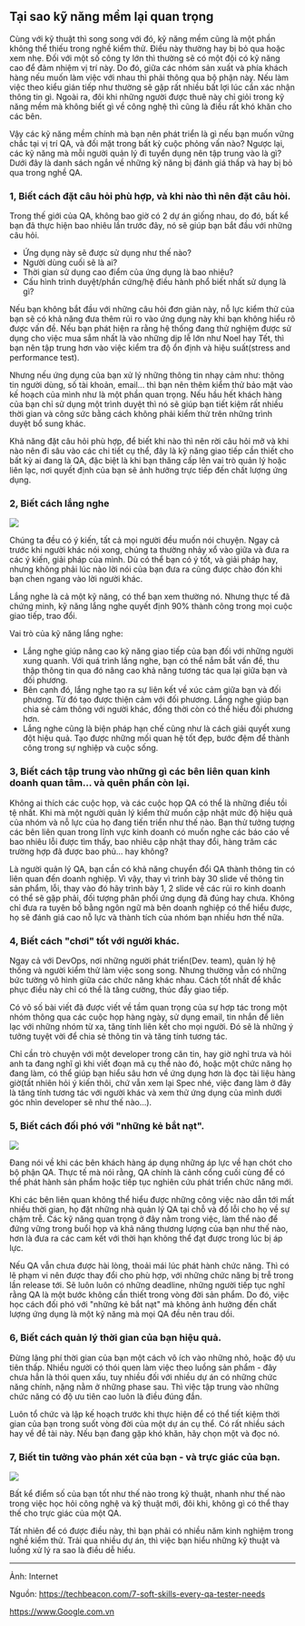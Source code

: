 ## Tại sao kỹ năng mềm lại quan trọng
Cùng với kỹ thuật thì song song với đó, kỹ năng mềm cũng là một phần không thể thiếu trong nghề kiểm thử. Điều này thường hay bị bỏ qua hoặc xem nhẹ. Đối với một số công ty lớn thì thường sẽ có một đội có kỹ năng cao để đảm nhiệm vị trí này. Do đó, giữa các nhóm sản xuất và phía khách hàng nếu muốn làm việc với nhau thì phải thông qua bộ phận này. Nếu làm việc theo kiểu gián tiếp như thường sẽ gặp rất nhiều bất lợi lúc cần xác nhận thông tin gì. Ngoài ra, đôi khi những người được thuê này chỉ giỏi trong kỹ năng mềm mà không biết gì về công nghệ thì cũng là điều rất khó khăn cho các bên.

Vậy các kỹ năng mềm chính mà bạn nên phát triển là gì nếu bạn muốn vững chắc tại vị trí QA, và đối mặt trong bất kỳ cuộc phỏng vấn nào? Ngược lại, các kỹ năng mà mỗi người quản lý đi tuyển dụng nên tập trung vào là gì? Dưới đây là danh sách ngắn về những kỹ năng bị đánh giá thấp và hay bị bỏ qua trong nghề QA.

### 1, Biết cách đặt câu hỏi phù hợp, và khi nào thì nên đặt câu hỏi.

Trong thế giới của QA, không bao giờ có 2 dự án giống nhau, do đó, bất kể bạn đã thực hiện bao nhiêu lần trước đây, nó sẽ giúp bạn bắt đầu với những câu hỏi.

* Ứng dụng này sẽ được sử dụng như thế nào?
* Người dùng cuối sẽ là ai?
* Thời gian sử dụng cao điểm của ứng dụng là bao nhiêu?
* Cấu hình trình duyệt/phần cứng/hệ điều hành phổ biết nhất sử dụng là gì?

 Nếu bạn không bắt đầu với những câu hỏi đơn giản này, nỗ lực kiểm thử của bạn sẽ có khả năng đưa thêm rủi ro vào ứng dụng này khi bạn không hiểu rõ được vấn đề. Nếu bạn phát hiện ra rằng hệ thống đang thử nghiệm được sử dụng cho việc mua sắm nhất là vào những dịp lễ lớn như Noel hay Tết, thì bạn nên tập trung hơn vào việc kiểm tra độ ổn định và hiệu suất(stress and performance test).

 Nhưng nếu ứng dụng của bạn xử lý những thông tin nhạy cảm như: thông tin người dùng, số tài khoản, email... thì bạn nên thêm kiểm thử bảo mật vào kế hoạch của mình như là một phần quan trọng. Nếu hầu hết khách hàng của bạn chỉ sử dụng một trình duyệt thì nó sẽ giúp bạn tiết kiệm rất nhiều thời gian và công sức bằng cách không phải kiểm thử trên những trình duyệt bổ sung khác. 

 Khả năng đặt câu hỏi phù hợp, để biết khi nào thì nên rời câu hỏi mở và khi nào nên đi sâu vào các chi tiết cụ thể, đây là kỹ năng giao tiếp cần thiết cho bất kỳ ai đang là QA, đặc biệt là khi bạn thăng cấp lên vai trò quản lý hoặc liên lạc, nơi quyết định của bạn sẽ ảnh hưởng trực tiếp đến chất lượng ứng dụng.
 
 ### 2, Biết cách lắng nghe
 
 ![](https://images.viblo.asia/9367a3c3-6af8-4349-929d-d8256d516ce6.png)
 
 Chúng ta đều có ý kiến, tất cả mọi người đều muốn nói chuyện. Ngay cả trước khi người khác nói xong, chúng ta thường nhảy xổ vào giữa và đưa ra các ý kiến, giải pháp của mình. Dù có thể bạn có ý tốt, và giải pháp hay, nhưng không phải lúc nào lời nói của bạn đưa ra cũng được chào đón khi bạn chen ngang vào lời người khác.
 
 Lắng nghe là cả một kỹ năng, có thể bạn xem thường nó. Nhưng thực tế đã chứng minh, kỹ năng lắng nghe quyết định 90% thành công trong mọi cuộc giao tiếp, trao đổi.
 
 Vai trò của kỹ năng lắng nghe: 
*  Lắng nghe giúp nâng cao kỹ năng giao tiếp của bạn đối với những người xung quanh. Với quá trình lắng nghe, bạn có thể nắm bắt vấn đề, thu thập thông tin qua đó nâng cao khả năng tương tác qua lại giữa bạn và đối phương.
*  Bên cạnh đó, lắng nghe tạo ra sự liên kết về xúc cảm giữa bạn và đối phương. Từ đó tạo được thiện cảm với đối phương. Lắng nghe giúp bạn chia sẻ cảm thông với người khác, đồng thời còn có thể hiểu đối phương hơn.
*  Lắng nghe cũng là biện pháp hạn chế cũng như là cách giải quyết xung đột hiệu quả. Tạo được những mối quan hệ tốt đẹp, bước đệm để thành công trong sự nghiệp và cuộc sống.

### 3, Biết cách tập trung vào những gì các bên liên quan kinh doanh quan tâm... và quên phần còn lại.

Không ai thích các cuộc họp, và các cuộc họp QA có thể là những điều tồi tệ nhất. Khi mà một người quản lý kiểm thử muốn cập nhật mức độ hiệu quả của nhóm và nỗ lực của họ đang tiến triển như thế nào. Bạn thử tưởng tượng các bên liên quan trong lĩnh vực kinh doanh có muốn nghe các báo cáo về bao nhiêu lỗi được tìm thấy, bao nhiêu cập nhật thay đổi, hàng trăm các trường hợp đã được bao phủ... hay không?

Là người quản lý QA, bạn cần có khả năng chuyển đổi QA thành thông tin có liên quan đến doanh nghiệp. Vì vậy, thay vì trình bày 30 slide về thông tin sản phẩm, lỗi, thay vào đó hãy trình bày 1, 2 slide về các rủi ro kinh doanh có thể sẽ gặp phải, đối tượng phân phối ứng dụng đã đúng hay chưa. Không chỉ đưa ra tuyên bố bằng ngôn ngữ mà bên doanh nghiệp có thể hiểu được, họ sẽ đánh giá cao nỗ lực và thành tích của nhóm bạn nhiều hơn thế nữa.

### 4, Biết cách "chơi" tốt với người khác.

Ngay cả với DevOps, nơi những người phát triển(Dev. team), quản lý hệ thống và người kiểm thử làm việc song song. Nhưng thường vẫn có những bức tường vô hình giữa các chức năng khác nhau. Cách tốt nhất để khắc phục điều này chỉ có thể là tăng cường, thúc đẩy giao tiếp.

Có vô số bài viết đã được viết về tầm quan trọng của sự hợp tác trong một nhóm thông qua các cuộc họp hàng ngày, sử dụng email, tin nhắn để liên lạc với những nhóm từ xa, tăng tính liên kết cho mọi người. Đó sẽ là những ý tưởng tuyệt vời để chia sẻ thông tin và tăng tính tương tác.

Chỉ cần trò chuyện với một developer trong căn tin, hay giờ nghỉ trưa và hỏi anh ta đang nghĩ gì khi viết đoạn mã cụ thể nào đó, hoặc một chức năng họ đang làm, có thể giúp bạn hiểu sâu hơn về ứng dụng hơn là đọc tài liệu hàng giờ(tất nhiên hỏi ý kiến thôi, chứ vẫn xem lại Spec nhé, việc đang làm ở đây là tăng tính tương tác với người khác và xem thử ứng dụng của mình dưới góc nhìn developer sẽ như thế nào...).

### 5, Biết cách đối phó với "những kẻ bắt nạt".
![](https://images.viblo.asia/d525e8fb-da91-479d-8e68-41dc3c122a2d.jpg)

Đang nói về khi các bên khách hàng áp dụng những áp lực về hạn chót cho bộ phận QA. Thực tế mà nói rằng, QA chính là cảnh cổng cuối cùng để có thể phát hành sản phẩm hoặc tiếp tục nghiên cứu phát triển chức năng mới. 

Khi các bên liên quan không thể hiểu được những công việc nào dẫn tới mất nhiều thời gian, họ đặt những nhà quản lý QA tại chỗ và đổ lỗi cho họ về sự chậm trễ. Các kỹ năng quan trọng ở đây nằm trong việc, làm thể nào để đứng vững trong buổi họp và khả năng thương lượng của bạn như thế nào, hơn là đưa ra các cam kết với thời hạn không thể đạt được trong lúc bị áp lực. 

Nếu QA vẫn chưa được hài lòng, thoải mái lúc phát hành chức năng. Thì có lẽ phạm vi nên được thay đổi cho phù hợp, với những chức năng bị trễ trong lần release tới. Sẽ luôn luôn có những deadline, những người tiếp tục nghĩ rằng QA là một bước không cần thiết trong vòng đời sản phẩm. Do đó, việc học cách đối phó với "những kẻ bắt nạt" mà không ảnh hưởng đến chất lượng ứng dụng là một kỹ năng mà mọi QA đều nên trau dồi.

### 6, Biết cách quản lý thời gian của bạn hiệu quả.

Đừng lãng phí thời gian của bạn một cách vô ích vào những nhỏ, hoặc độ ưu tiên thấp. Nhiều người có thói quen làm việc theo luồng sản phẩm - đây chưa hẳn là thói quen xấu, tuy nhiều đối với nhiều dự án có những chức năng chính, nặng nằm ở những phase sau. Thì việc tập trung vào những chức năng có độ ưu tiên cao luôn là điều đúng đắn.

Luôn tổ chức và lập kế hoạch trước khi thực hiện để có thể tiết kiệm thời gian của bạn trong suốt vòng đời của một dự án cụ thể. Có rất nhiều sách hay về đề tài này. Nếu bạn đang gặp khó khăn, hãy chọn một và đọc nó.

### 7, Biết tin tưởng vào phán xét của bạn - và trực giác của bạn.

![](https://images.viblo.asia/d3069712-8603-4ba0-bbf8-4a3fa1420e67.jpg)

Bất kể điểm số của bạn tốt như thế nào trong kỹ thuật, nhanh như thế nào trong việc học hỏi công nghệ và kỹ thuật mới, đôi khi, không gì có thể thay thế cho trực giác của một QA. 

Tất nhiên để có được điều này, thì bạn phải có nhiều năm kinh nghiệm trong nghề kiểm thử. Trải qua nhiều dự án, thì việc bạn hiểu những kỹ thuật và luồng xử lý ra sao là điều dễ hiểu.


-----

Ảnh: Internet

Nguồn: https://techbeacon.com/7-soft-skills-every-qa-tester-needs

https://www.Google.com.vn